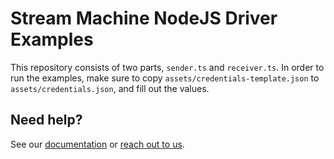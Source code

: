 # Stream Machine NodeJS Driver Examples

This repository consists of two parts, `sender.ts` and `receiver.ts`. In order to run the examples, make sure to
copy `assets/credentials-template.json` to `assets/credentials.json`, and fill out the values.

## Need help?

See our [documentation](https://docs.streammachine.io)
or [reach out to us](https://docs.streammachine.io/docs/0.1.0/contact/index.html).
